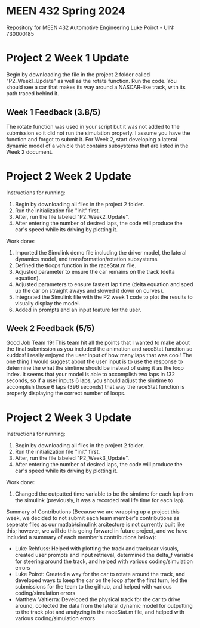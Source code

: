 # MEEN 432 Spring 2024
Repository for MEEN 432 Automotive Engineering
Luke Poirot - UIN: 730000185

# Project 2 Week 1 Update
Begin by downloading the file in the project 2 folder called "P2_Week1_Update" as well as the rotate function.
Run the code.
You should see a car that makes its way around a NASCAR-like track, with its path traced behind it.

## Week 1 Feedback (3.8/5)
The rotate function was used in your script but it was not added to the submission so it did not run the simulation properly. I assume you have the function and forgot to submit it. For Week 2, start developing a lateral dynamic model of a vehicle that contains subsystems that are listed in the Week 2 document.

# Project 2 Week 2 Update
Instructions for running:
1. Begin by downloading all files in the project 2 folder.
2. Run the initialization file "init" first.
3. After, run the file labeled "P2_Week2_Update".
4. After entering the number of desired laps, the code will produce the car's speed while its driving by plotting it.

Work done:
1. Imported the Simulink demo file including the driver model, the lateral dynamics model, and transformation/rotation subsystems. 
2. Defined the tloops function in the raceStat.m file.
3. Adjusted parameter to ensure the car remains on the track (delta equation).
4. Adjusted parameters to ensure fastest lap time (delta equation and sped up the car on straight aways and slowed it down on curves).
5. Integrated the Simulink file with the P2 week 1 code to plot the results to visually display the model.
6. Added in prompts and an input feature for the user.

## Week 2 Feedback (5/5)
Good Job Team 19! This team hit all the points that I wanted to make about the final submission as you included the animation and raceStat function so kuddos! I really enjoyed the user input of how many laps that was cool! The one thing I would suggest about the user input is to use the response to determine the what the simtime should be instead of using it as the loop index. It seems that your model is able to accomplish two laps in 132 seconds, so if a user inputs 6 laps, you should adjust the simtime to accomplish those 6 laps (396 seconds) that way the raceStat function is properly displaying the correct number of loops.

# Project 2 Week 3 Update
Instructions for running:
1. Begin by downloading all files in the project 2 folder.
2. Run the initialization file "init" first.
3. After, run the file labeled "P2_Week3_Update".
4. After entering the number of desired laps, the code will produce the car's speed while its driving by plotting it.

Work done:
1. Changed the outputted time variable to be the simtime for each lap from the simulink (previously, it was a recorded real life time for each lap).

Summary of Contributions (Because we are wrapping up a project this week, we decided to not submit each team member's contributions as seperate files as our matlab/simulink arcitecture is not currently built like this; however, we will do this going forward in future project, and we have included a summary of each member's contributions below):
- Luke Rehfuss: Helped with plotting the track and track/car visuals, created user prompts and input retrieval, determined the delta_f variable for steering around the track, and helped with various coding/simulation errors
- Luke Poirot: Created a way for the car to rotate around the track, and developed ways to keep the car on the loop after the first turn, led the submissions for the team to the github, and helped with various coding/simulation errors
- Matthew Valtierra: Developed the physical track for the car to drive around, collected the data from the lateral dynamic model for outputting to the track plot and analyzing in the raceStat.m file, and helped with various coding/simulation errors
